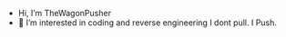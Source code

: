 -  Hi, I’m TheWagonPusher
- 👀 I’m interested in coding and reverse engineering
I dont pull.
I Push.

<!---
wagonpusher/wagonpusher is a ✨ special ✨ repository because its `README.md` (this file) appears on your GitHub profile.
You can click the Preview link to take a look at your changes.
--->
